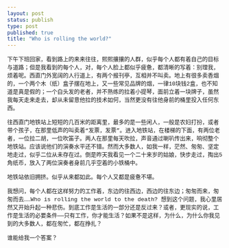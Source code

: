 ```yaml
--- 
layout: post
status: publish
type: post
published: true
title: "Who is rolling the world?"
---
```

<p><font face="Courier New" size=2>下午下班回家，看到路上的来来往往，熙熙攘攘的人群，似乎每个人都有着自己的目标与道路；但是我看到的每个人，对，每个人脸上都似乎疲惫，都清晰的写着：别理我，烦着呢。西直门外宽阔的人行道上，有两个报刊亭，互相并不叫卖。地上有很多卖香烟的，一个两个木（纸）盒子摆在地上，又一些常见品牌的烟，一律10块钱2盒，也不知道是真是假的；一个白头发的老者，并不熟练的拉着小提琴，面前立着一块牌子，虽然我每天走来走去，却从未留意他拉的技术如何，当然更没有往他身前的桶里投入任何东西。</font></p>
<p><font face="Courier New" size=2>往西直门地铁站上短短的几百米的距离里，最多的是一些闲人，一般是农妇打扮，或者带个孩子，在那里低声的叫卖着&#8220;发票，发票&#8221;。进入地铁站，在楼梯的下面，有两位老者，一位拉二胡，一位吹笛子。两人在那里每天吹拉，声音通过喇叭传出来，响彻整个地铁站。应该说他们的演奏水平还不错。然而大多数人，如我一样，茫然、匆匆、坚定地走过，似乎二位从未存在过。倒是昨天我看见一个二十来岁的姑娘，快步走过，掏出5角纸币，放入了两位演奏者身前几乎空着的小铁桶中。</font></p>
<p><font face="Courier New" size=2>地铁站依旧拥挤。似乎从来都如此。每个人又都是疲惫不堪。</font></p>
<p><font face="Courier New" size=2>我想问，每个人都在这样努力的工作着，东边的往西边，西边的往东边；匆匆而来，匆匆而去&#8230;&#8230;Who is rolling the world to the death? 想到这个问题，我心里居然又开始升起一种悲伤。到底工作是生活的一部分还是反过来？或者，更现实的说，工作是生活的必要条件&#8212;&#8212;只有工作，你才能生活？如果不是这样，为什么，为什么你我见到的大多数人，都在匆忙，都在挣扎？</font></p>
<p><font face="Courier New" size=2>谁能给我一个答案？<br /></font><font face="Courier New" size=2></font></p>
